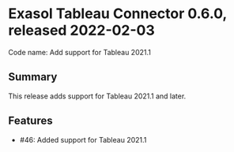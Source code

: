 # Exasol Tableau Connector 0.6.0, released 2022-02-03
 
Code name: Add support for Tableau 2021.1

## Summary

This release adds support for Tableau 2021.1 and later.

## Features

* #46: Added support for Tableau 2021.1
